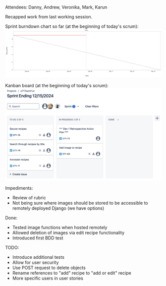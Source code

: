 Attendees: Danny, Andrew, Veronika, Mark, Karun

Recapped work from last working session.

Sprint burndown chart so far (at the beginning of today's scrum):
![Burndown](images/Burndown_Dec08.png)

Kanban board (at the beginning of today's scrum):
![Burndown](images/Kanban_Dec08.png)

Impediments:
* Review of rubric
* Not being sure where images should be stored to be accessible to remotely deployed Django (we have options)

Done:
* Tested image functions when hosted remotely
* Allowed deletion of images via edit recipe functionality
* Introduced first BDD test

TODO:
* Introduce additional tests
* Allow for user security
* Use POST request to delete objects
* Rename references to "add" recipe to "add or edit" recipe
* More specific users in user stories
